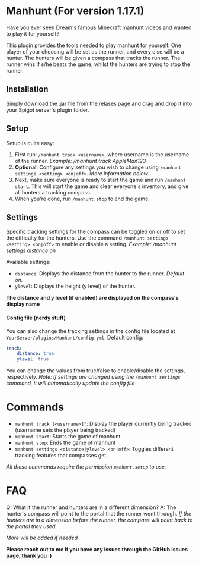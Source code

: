 # Manhunt (For version 1.17.1)
Have you ever seen Dream's famous Minecraft manhunt videos and wanted to play it for yourself?

This plugin provides the tools needed to play manhunt for yourself. One player of your choosing will be set as the runner, and every else will be a hunter. The hunters will be given a compass that tracks the runner. The runner wins if s/he beats the game, whilst the hunters are trying to stop the runner.
## Installation
Simply download the .jar file from the relases page and drag and drop it into your Spigot server's plugin folder.

## Setup
Setup is quite easy:
1. First run: `/manhunt track <username>`, where username is the username of the runner. _Example: /manhunt track AppleMan123_
2. **Optional**: Configure any settings you wish to change using `/manhunt settings <setting> <on|off>`. _More information below._
3. Next, make sure everyone is ready to start the game and run `/manhunt start`. This will start the game and clear everyone's inventory, and give all hunters a tracking compass.
4. When you're done, run `/manhunt stop` to end the game.

## Settings
Specific tracking settings for the compass can be toggled on or off to set the difficulty for the hunters.
Use the command `/manhunt settings <setting> <on|off>` to enable or disable a setting. _Example: /manhunt settings distance on_

Available settings:
- `distance`: Displays the distance from the hunter to the runner. _Default on._
- `ylevel`: Displays the height (y level) of the hunter.

**The distance and y level (if enabled) are displayed on the compass's display name**

#### Config file (nerdy stuff)
You can also change the tracking settings in the config file located at `YourServer/plugins/Manhunt/config.yml`.
Default config:
```yml
track:
    distance: true
    ylevel: true
```

You can change the values from true/false to enable/disable the settings, respectively.
_Note: If settings are changed using the `/manhunt settings` command, it will automatically update the config file_

# Commands
- `manhunt track [<username>]"`: Display the player currently being tracked (username sets the player being tracked)
- `manhunt start`: Starts the game of manhunt
- `manhunt stop`: Ends the game of manhunt
- `manhunt settings <distance|ylevel> <on|off>`: Toggles different tracking features that compasses get.

_All these commands require the permission `manhunt.setup` to use._

# FAQ

Q: What if the runner and hunters are in a different dimension?
A: The hunter's compass will point to the portal that the runner went through. _If the hunters are in a dimension before the runner, the compass will point back to the portal they used._

_More will be added if needed_



**Please reach out to me if you have any issues through the GitHub Issues page, thank you :)**